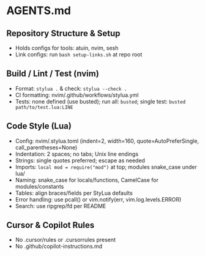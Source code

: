 # AGENTS.md
## Repository Structure & Setup
- Holds configs for tools: atuin, nvim, sesh
- Link configs: run `bash setup-links.sh` at repo root
## Build / Lint / Test (nvim)
- Format: `stylua .` & check: `stylua --check .`
- CI formatting: nvim/.github/workflows/stylua.yml
- Tests: none defined (use busted); run all: `busted`; single test: `busted path/to/test.lua:LINE`
## Code Style (Lua)
- Config: nvim/.stylua.toml (indent=2, width=160, quote=AutoPreferSingle, call_parentheses=None)
- Indentation: 2 spaces; no tabs; Unix line endings
- Strings: single quotes preferred; escape as needed
- Imports: `local mod = require("mod")` at top; modules snake_case under lua/
- Naming: snake_case for locals/functions, CamelCase for modules/constants
- Tables: align braces/fields per StyLua defaults
- Error handling: use pcall() or vim.notify(err, vim.log.levels.ERROR)
- Search: use ripgrep/fd per README
## Cursor & Copilot Rules
- No .cursor/rules or .cursorrules present
- No .github/copilot-instructions.md
